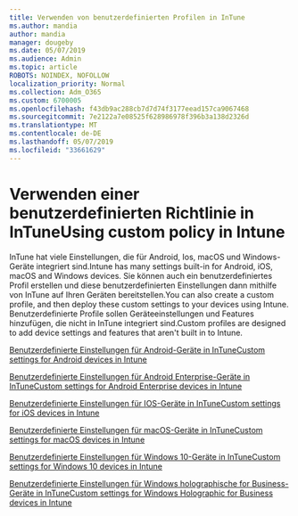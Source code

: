 ```yaml
---
title: Verwenden von benutzerdefinierten Profilen in InTune
ms.author: mandia
author: mandia
manager: dougeby
ms.date: 05/07/2019
ms.audience: Admin
ms.topic: article
ROBOTS: NOINDEX, NOFOLLOW
localization_priority: Normal
ms.collection: Adm_O365
ms.custom: 6700005
ms.openlocfilehash: f43db9ac288cb7d7d74f3177eead157ca9067468
ms.sourcegitcommit: 7e2122a7e08525f628986978f396b3a138d2326d
ms.translationtype: MT
ms.contentlocale: de-DE
ms.lasthandoff: 05/07/2019
ms.locfileid: "33661629"
---
```

# <a name="using-custom-policy-in-intune"></a><span data-ttu-id="6cfa9-102">Verwenden einer benutzerdefinierten Richtlinie in InTune</span><span class="sxs-lookup"><span data-stu-id="6cfa9-102">Using custom policy in Intune</span></span>

<span data-ttu-id="6cfa9-103">InTune hat viele Einstellungen, die für Android, Ios, macOS und Windows-Geräte integriert sind.</span><span class="sxs-lookup"><span data-stu-id="6cfa9-103">Intune has many settings built-in for Android, iOS, macOS and Windows devices.</span></span> <span data-ttu-id="6cfa9-104">Sie können auch ein benutzerdefiniertes Profil erstellen und diese benutzerdefinierten Einstellungen dann mithilfe von InTune auf Ihren Geräten bereitstellen.</span><span class="sxs-lookup"><span data-stu-id="6cfa9-104">You can also create a custom profile, and then deploy these custom settings to your devices using Intune.</span></span> <span data-ttu-id="6cfa9-105">Benutzerdefinierte Profile sollen Geräteeinstellungen und Features hinzufügen, die nicht in InTune integriert sind.</span><span class="sxs-lookup"><span data-stu-id="6cfa9-105">Custom profiles are designed to add device settings and features that aren't built in to Intune.</span></span>

[<span data-ttu-id="6cfa9-106">Benutzerdefinierte Einstellungen für Android-Geräte in InTune</span><span class="sxs-lookup"><span data-stu-id="6cfa9-106">Custom settings for Android devices in Intune</span></span>](https://docs.microsoft.com/intune/custom-settings-android)

[<span data-ttu-id="6cfa9-107">Benutzerdefinierte Einstellungen für Android Enterprise-Geräte in InTune</span><span class="sxs-lookup"><span data-stu-id="6cfa9-107">Custom settings for Android Enterprise devices in Intune</span></span>](https://docs.microsoft.com/intune/custom-settings-android-for-work)

[<span data-ttu-id="6cfa9-108">Benutzerdefinierte Einstellungen für IOS-Geräte in InTune</span><span class="sxs-lookup"><span data-stu-id="6cfa9-108">Custom settings for iOS devices in Intune</span></span>](https://docs.microsoft.com/intune/custom-settings-ios)

[<span data-ttu-id="6cfa9-109">Benutzerdefinierte Einstellungen für macOS-Geräte in InTune</span><span class="sxs-lookup"><span data-stu-id="6cfa9-109">Custom settings for macOS devices in Intune</span></span>](https://docs.microsoft.com/intune/custom-settings-macos)

[<span data-ttu-id="6cfa9-110">Benutzerdefinierte Einstellungen für Windows 10-Geräte in InTune</span><span class="sxs-lookup"><span data-stu-id="6cfa9-110">Custom settings for Windows 10 devices in Intune</span></span>](https://docs.microsoft.com/intune/custom-settings-windows-10)

[<span data-ttu-id="6cfa9-111">Benutzerdefinierte Einstellungen für Windows holographische for Business-Geräte in InTune</span><span class="sxs-lookup"><span data-stu-id="6cfa9-111">Custom settings for Windows Holographic for Business devices in Intune</span></span>](https://docs.microsoft.com/intune/custom-settings-windows-holographic)